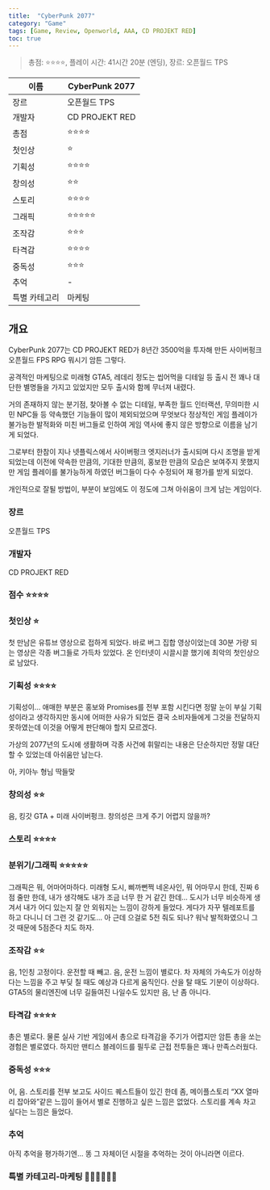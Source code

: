 ```yaml
---
title:  "CyberPunk 2077"
category: "Game"
tags: [Game, Review, Openworld, AAA, CD PROJEKT RED]
toc: true
---
```


>총점: ⭐⭐⭐⭐, 플레이 시간: 41시간 20분 (엔딩), 장르: 오픈월드 TPS

| 이름 | CyberPunk 2077 |
| --- | --- |
| 장르 | 오픈월드 TPS |
| 개발자 | CD PROJEKT RED |
| 총점 | ⭐⭐⭐⭐ |
| 첫인상 | ⭐ |
| 기획성 | ⭐⭐⭐⭐ |
| 창의성 | ⭐⭐ |
| 스토리 | ⭐⭐⭐⭐ |
| 그래픽 | ⭐⭐⭐⭐⭐ |
| 조작감 | ⭐⭐⭐ |
| 타격감 | ⭐⭐⭐⭐ |
| 중독성 | ⭐⭐⭐ |
| 추억 | - |
| 특별 카테고리 | 마케팅 |

## 개요

CyberPunk 2077는 CD PROJEKT RED가 8년간 3500억을 투자해 만든 사이버펑크 오픈월드 FPS RPG 뭐시기 암튼 그렇다.

공격적인 마케팅으로 미래형 GTA5, 레데리 정도는 씹어먹을 디테일 등 출시 전 꽤나 대단한 별명들을 가지고 있었지만 모두 출시와 함께 무너져 내렸다.

거의 존재하지 않는 분기점, 찾아볼 수 없는 디테일, 부족한 월드 인터랙션, 무의미한 시민 NPC들 등 약속했던 기능들이 많이 제외되었으며 무엇보다 정상적인 게임 플레이가 불가능한 발적화와 미친 버그들로 인하여 게임 역사에 좋지 않은 방향으로 이름을 남기게 되었다.

그로부터 한참이 지나 넷플릭스에서 사이버펑크 엣지러너가 출시되며 다시 조명을 받게 되었는데 이전에 약속한 만큼의, 기대한 만큼의, 홍보한 만큼의 모습은 보여주지 못했지만 게임 플레이를 불가능하게 하였던 버그들이 다수 수정되어 재 평가를 받게 되었다.

개인적으로 잘될 방법이, 부분이 보임에도 이 정도에 그쳐 아쉬움이 크게 남는 게임이다.

### 장르

오픈월드 TPS

### 개발자

CD PROJEKT RED

### 점수 ⭐⭐⭐⭐

### 첫인상 ⭐

첫 만남은 유튜브 영상으로 접하게 되었다. 바로 버그 집합 영상이었는데 30분 가량 되는 영상은 각종 버그들로 가득차 있었다. 온 인터넷이 시끌시끌 했기에 최악의 첫인상으로 남았다.

### 기획성 ⭐⭐⭐⭐

기획성이… 애매한 부분은 홍보와 Promises를 전부 포함 시킨다면 정말 눈이 부실 기획성이라고 생각하지만 동시에 어떠한 사유가 되었든 결국 소비자들에게 그것을 전달하지 못하였는데 이것을 어떻게 판단해야 할지 모르겠다.

가상의 2077년의 도시에 생활하며 각종 사건에 휘말리는 내용은 단순하지만 정말 대단할 수 있었는데 아쉬움만 남는다.

아, 키아누 형님 딱들맞

### 창의성 ⭐⭐

음, 킹갓 GTA + 미래 사이버펑크. 창의성은 크게 주기 어렵지 않을까?

### 스토리 ⭐⭐⭐⭐

### 분위기/그래픽 ⭐⭐⭐⭐⭐

그래픽은 뭐, 어마어마하다. 미래형 도시, 삐까뻔쩍 네온사인, 뭐 어마무시 한데, 진짜 6점 줄만 한데, 내가 생각해도 내가 조금 너무 한 거 같긴 한데… 도시가 너무 비슷하게 생겨서 내가 어디 있는지 잘 안 외워지는 느낌이 강하게 들었다. 게다가 자꾸 텔레포트를 하고 다니니 더 그런 것 같기도... 아 근데 으걸로 5전 줘도 되나? 워낙 발적화였으니 그것 때문에 5점준다 치도 하자.

### 조작감 ⭐⭐

음, 1인칭 고정이다. 운전할 때 빼고. 음, 운전 느낌이 별로다. 차 자체의 가속도가 이상하다는 느낌을 주고 부딪 칠 때도 예상과 다르게 움직인다. 산을 탈 때도 기분이 이상하다. GTA5의 물리엔진에 너무 길들여진 나일수도 있지만 음, 난 좀 아니다.

### 타격감 ⭐⭐⭐⭐

총은 별로다. 물론 실사 기반 게임에서 총으로 타격감을 주기가 어렵지만 암튼 총을 쏘는 경험은 별로였다. 하지만 맨티스 블레이드를 필두로 근접 전투들은 꽤나 만족스러웠다.

### 중독성 ⭐⭐⭐

어, 음. 스토리를 전부 보고도 사이드 퀘스트들이 있긴 한데 좀, 메이플스토리 “XX 열마리 잡아와”같은 느낌이 들어서 별로 진행하고 싶은 느낌은 없었다. 스토리를 계속 차고 싶다는 느낌은 들었다.

### 추억

아직 추억을 평가하기엔… 똥 그 자체이던 시절을 추억하는 것이 아니라면 이르다.

### 특별 카테고리-마케팅 💎💎💎💎💎💎
